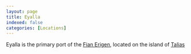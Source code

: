 ```yaml
---
layout: page
title: Eyalla
indexed: false
categories: [Locations]
---
```


Eyalla is the primary port of the [Fian Erigen](/nations/sethai_federation), located on the island of [Talias](/locations/talias)